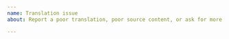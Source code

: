 ```yaml
---
name: Translation issue
about: Report a poor translation, poor source content, or ask for more information when making a translation

---
```


<!-- Uncomment the section most relevant to your issue -->

<!--## Incorrect or suboptimal translation -->
<!--
  If you've found an incorrect or suboptimal translation and have a suggestion
  on how to make it better, please visit
  https://hosted.weblate.org/projects/pypa/warehouse/
  to edit and/or comment on the translation
-->

<!-- ## Bad source in Weblate -->
<!--
  If you're translating PyPI and found a string that is either poorly
  written or formatted, report it here.
  Please include:
    - a link to the source string (found in the Weblate sidebar)
    - a description of the problem
-->

<!-- ## More information needed to translate effectively -->
<!--
  If you're translating PyPI and need more information about a string to
  write a good translation, let us know.
  Please include:
  - a link to the source string (found in the Weblate sidebar)
  - a description of the problem and what additional information you need
-->

